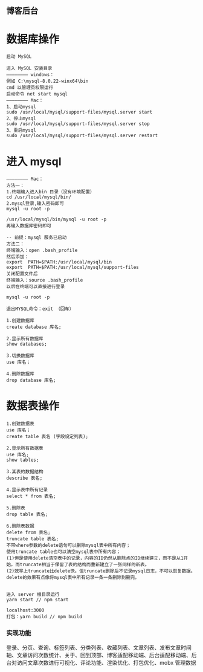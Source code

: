 <!--
 * @Description:
 * @Author: Daito Chai
 * @Date: 2020-11-03 20:43:07
 * @LastEditors: Daito Chai
 * @LastEditTime: 2021-07-20 15:00:19
-->

## 博客后台

# 数据库操作

```
启动 MySQL

进入 MySQL 安装目录
———————— windows：
例如 C:\mysql-8.0.22-winx64\bin
cmd 以管理员权限运行
启动命令 net start mysql
———————— Mac：
1、启动mysql
sudo /usr/local/mysql/support-files/mysql.server start
2、停止mysql
sudo /usr/local/mysql/support-files/mysql.server stop
3、重启mysql
sudo /usr/local/mysql/support-files/mysql.server restart
```

# 进入 mysql

```
———————— Mac：
方法一：
1.终端输入进入bin 目录（没有环境配置）
cd /usr/local/mysql/bin/
2.mysql登录,输入密码即可
mysql -u root -p

/usr/local/mysql/bin/mysql -u root -p
再输入数据库密码即可

-- 前提：mysql 服务已启动
方法二：
终端输入：open .bash_profile
然后添加：
export  PATH=$PATH:/usr/local/mysql/bin
export  PATH=$PATH:/usr/local/mysql/support-files
关闭配置文件后
终端输入：source .bash_profile
以后在终端可以直接进行登录

mysql -u root -p

退出MYSQL命令：exit （回车）

1.创建数据库
create database 库名;

2.显示所有数据库
show databases;

3.切换数据库
use 库名；

4.删除数据库
drop database 库名;
```

# 数据表操作

```
1.创建数据表
use 库名；
create table 表名 (字段设定列表);

2.显示所有数据表
use 库名;
show tables;

3.某表的数据结构
describe 表名;

4.显示表中所有记录
select * from 表名;

5.删除表
drop table 表名;

6.删除表数据
delete from 表名;
truncate table 表名;
不带where参数的delete语句可以删除mysql表中所有内容；
使用truncate table也可以清空mysql表中所有内容；
(1)但是使用delete清空表中的记录，内容的ID仍然从删除点的ID继续建立，而不是从1开始。而truncate相当于保留了表的结构而重新建立了一张同样的新表。
(2)效率上truncate比delete快。但truncate删除后不记录mysql日志，不可以恢复数据。delete的效果有点像将mysql表中所有记录一条一条删除到删完。
```

```

进入 server 根目录运行
yarn start // npm start

localhost:3000
打包：yarn build // npm build

```

### 实现功能

登录、分页、查询、标签列表、分类列表、收藏列表、文章列表、发布文章时间轴、文章访问次数统计、关于、回到顶部、博客适配移动端、后台适配移动端、后台对访问文章次数进行可视化、评论功能、渲染优化、打包优化、mobx 管理数据
